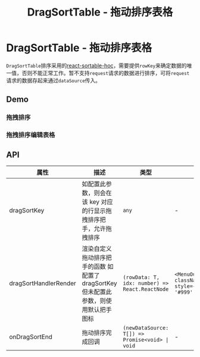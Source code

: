 ﻿---
title: DragSortTable - 拖动排序表格
atomId: DragSortTable
---

# DragSortTable - 拖动排序表格

`DragSortTable`排序采用的[react-sortable-hoc](https://www.npmjs.com/package/react-sortable-hoc)，需要提供`rowKey`来确定数据的唯一值，否则不能正常工作。暂不支持`request`请求的数据进行排序，可将`request`请求的数据存起来通过`dataSource`传入。

## Demo

### 拖拽排序

<code src="./demos/drag.tsx"  background="var(--main-bg-color)" title="拖拽排序"></code>

### 拖拽排序编辑表格

<code src="./demos/drag-sort-table.tsx"  background="var(--main-bg-color)" title="可编辑表格"></code>

## API

| 属性 | 描述 | 类型 | 默认值 |
| --- | --- | --- | --- |
| dragSortKey | 如配置此参数，则会在该 key 对应的行显示拖拽排序把手，允许拖拽排序 | `any` | - |
| dragSortHandlerRender | 渲染自定义拖动排序把手的函数 如配置了 dragSortKey 但未配置此参数，则使用默认把手图标 | `(rowData: T, idx: number) => React.ReactNode` | `<MenuOutlined className="dragSortDefaultHandle" style={{ cursor: 'grab', color: '#999' }} />` |
| onDragSortEnd | 拖动排序完成回调 | `(newDataSource: T[]) => Promise<void> \| void` | - |
